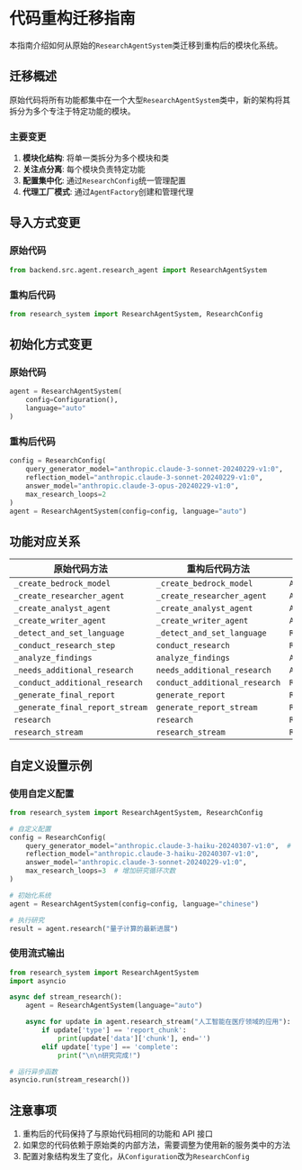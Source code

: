 # 代码重构迁移指南

本指南介绍如何从原始的`ResearchAgentSystem`类迁移到重构后的模块化系统。

## 迁移概述

原始代码将所有功能都集中在一个大型`ResearchAgentSystem`类中，新的架构将其拆分为多个专注于特定功能的模块。

### 主要变更

1. **模块化结构**: 将单一类拆分为多个模块和类
2. **关注点分离**: 每个模块负责特定功能
3. **配置集中化**: 通过`ResearchConfig`统一管理配置
4. **代理工厂模式**: 通过`AgentFactory`创建和管理代理

## 导入方式变更

### 原始代码

```python
from backend.src.agent.research_agent import ResearchAgentSystem
```

### 重构后代码

```python
from research_system import ResearchAgentSystem, ResearchConfig
```

## 初始化方式变更

### 原始代码

```python
agent = ResearchAgentSystem(
    config=Configuration(),
    language="auto"
)
```

### 重构后代码

```python
config = ResearchConfig(
    query_generator_model="anthropic.claude-3-sonnet-20240229-v1:0",
    reflection_model="anthropic.claude-3-sonnet-20240229-v1:0",
    answer_model="anthropic.claude-3-opus-20240229-v1:0",
    max_research_loops=2
)
agent = ResearchAgentSystem(config=config, language="auto")
```

## 功能对应关系

| 原始代码方法                    | 重构后代码方法                | 所在模块              |
| ------------------------------- | ----------------------------- | --------------------- |
| `_create_bedrock_model`         | `_create_bedrock_model`       | `AgentFactory`        |
| `_create_researcher_agent`      | `_create_researcher_agent`    | `AgentFactory`        |
| `_create_analyst_agent`         | `_create_analyst_agent`       | `AgentFactory`        |
| `_create_writer_agent`          | `_create_writer_agent`        | `AgentFactory`        |
| `_detect_and_set_language`      | `_detect_and_set_language`    | `ResearchAgentSystem` |
| `_conduct_research_step`        | `conduct_research`            | `ResearchService`     |
| `_analyze_findings`             | `analyze_findings`            | `AnalysisService`     |
| `_needs_additional_research`    | `needs_additional_research`   | `AnalysisService`     |
| `_conduct_additional_research`  | `conduct_additional_research` | `ResearchService`     |
| `_generate_final_report`        | `generate_report`             | `ReportService`       |
| `_generate_final_report_stream` | `generate_report_stream`      | `ReportService`       |
| `research`                      | `research`                    | `ResearchAgentSystem` |
| `research_stream`               | `research_stream`             | `ResearchAgentSystem` |

## 自定义设置示例

### 使用自定义配置

```python
from research_system import ResearchAgentSystem, ResearchConfig

# 自定义配置
config = ResearchConfig(
    query_generator_model="anthropic.claude-3-haiku-20240307-v1:0",  # 使用更轻量的模型
    reflection_model="anthropic.claude-3-haiku-20240307-v1:0",
    answer_model="anthropic.claude-3-sonnet-20240229-v1:0",
    max_research_loops=3  # 增加研究循环次数
)

# 初始化系统
agent = ResearchAgentSystem(config=config, language="chinese")

# 执行研究
result = agent.research("量子计算的最新进展")
```

### 使用流式输出

```python
from research_system import ResearchAgentSystem
import asyncio

async def stream_research():
    agent = ResearchAgentSystem(language="auto")

    async for update in agent.research_stream("人工智能在医疗领域的应用"):
        if update['type'] == 'report_chunk':
            print(update['data']['chunk'], end='')
        elif update['type'] == 'complete':
            print("\n\n研究完成!")

# 运行异步函数
asyncio.run(stream_research())
```

## 注意事项

1. 重构后的代码保持了与原始代码相同的功能和 API 接口
2. 如果您的代码依赖于原始类的内部方法，需要调整为使用新的服务类中的方法
3. 配置对象结构发生了变化，从`Configuration`改为`ResearchConfig`

